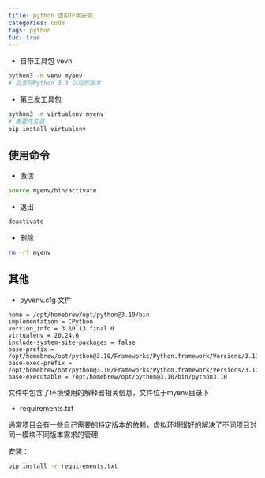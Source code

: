 ```yaml
---
title: python 虚拟环境安装
categories: code
tags: python
tuc: true
---
```


- 自带工具包 vevn

```sh
python3 -m venv myenv
# 近支持Python 3.3 以后的版本
```

- 第三发工具包

```sh
python3 -m virtualenv myenv
# 需要先安装
pip install virtualenv
```



## 使用命令

- 激活

```sh
source myenv/bin/activate
```

- 退出

```sh
deactivate
```

- 删除

```sh
rm -rf myenv
```

## 其他

- pyvenv.cfg 文件

```text
home = /opt/homebrew/opt/python@3.10/bin
implementation = CPython
version_info = 3.10.13.final.0
virtualenv = 20.24.6
include-system-site-packages = false
base-prefix = /opt/homebrew/opt/python@3.10/Frameworks/Python.framework/Versions/3.10
base-exec-prefix = /opt/homebrew/opt/python@3.10/Frameworks/Python.framework/Versions/3.10
base-executable = /opt/homebrew/opt/python@3.10/bin/python3.10
```

文件中包含了环境使用的解释器相关信息，文件位于myenv目录下

- requirements.txt

通常项目会有一些自己需要的特定版本的依赖，虚拟环境很好的解决了不同项目对同一模块不同版本需求的管理

安装：

```sh
pip install -r requirements.txt
```




